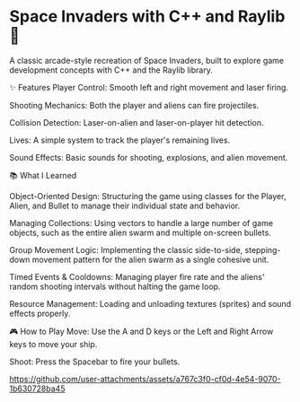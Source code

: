 # Space Invaders with C++ and Raylib 🚀
A classic arcade-style recreation of Space Invaders, built to explore game development concepts with C++ and the Raylib library.

✨ Features
Player Control: Smooth left and right movement and laser firing.

Shooting Mechanics: Both the player and aliens can fire projectiles.

Collision Detection: Laser-on-alien and laser-on-player hit detection.

Lives: A simple system to track the player's remaining lives.

Sound Effects: Basic sounds for shooting, explosions, and alien movement.

📚 What I Learned

Object-Oriented Design: Structuring the game using classes for the Player, Alien, and Bullet to manage their individual state and behavior.

Managing Collections: Using vectors to handle a large number of game objects, such as the entire alien swarm and multiple on-screen bullets.

Group Movement Logic: Implementing the classic side-to-side, stepping-down movement pattern for the alien swarm as a single cohesive unit.

Timed Events & Cooldowns: Managing player fire rate and the aliens' random shooting intervals without halting the game loop.

Resource Management: Loading and unloading textures (sprites) and sound effects properly.

🎮 How to Play
Move: Use the A and D keys or the Left and Right Arrow keys to move your ship.

Shoot: Press the Spacebar to fire your bullets.





https://github.com/user-attachments/assets/a767c3f0-cf0d-4e54-9070-1b630728ba45

